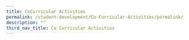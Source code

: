 ```yaml
---
title: CoCurricular Activities
permalink: /student-development/Co-Curricular-Activities/permalink/
description: ""
third_nav_title: Co Curricular Activities
---
```

